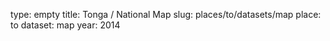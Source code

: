 type: empty
title: Tonga / National Map
slug: places/to/datasets/map
place: to
dataset: map
year: 2014
